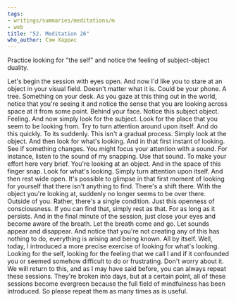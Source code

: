 ```yaml
---
tags:
- writings/summaries/meditations/m
- web
title: "52. Meditation 26"
who_author: Сэм Харрис
---
```


Practice looking for "the self" and notice the feeling of subject-object duality.

Let's begin the session with eyes open. And now I'd like you to stare at an object in your visual field. Doesn't matter what it is. Could be your phone. A tree. Something on your desk. As you gaze at this thing out in the world, notice that you're seeing it and notice the sense that you are looking across space at it from some point. Behind your face. Notice this subject object. Feeling. And now simply look for the subject. Look for the place that you seem to be looking from. Try to turn attention around upon itself. And do this quickly. To its suddenly. This isn't a gradual process. Simply look at the object. And then look for what's looking. And in that first instant of looking. See if something changes. You might focus your attention with a sound. For instance, listen to the sound of my snapping. Use that sound. To make your effort here very brief. You're looking at an object. And in the space of this finger snap. Look for what's looking. Simply turn attention upon itself. And then rest wide open. It's possible to glimpse in that first moment of looking for yourself that there isn't anything to find. There's a shift there. With the object you're looking at, suddenly no longer seems to be over there. Outside of you. Rather, there's a single condition. Just this openness of consciousness. If you can find that, simply rest as that. For as long as it persists. And in the final minute of the session, just close your eyes and become aware of the breath. Let the breath come and go. Let sounds appear and disappear. And notice that you're not creating any of this has nothing to do, everything is arising and being known. All by itself. Well, today, I introduced a more precise exercise of looking for what's looking. Looking for the self, looking for the feeling that we call I and if it confounded you or seemed somehow difficult to do or frustrating. Don't worry about it. We will return to this, and as I may have said before, you can always repeat these sessions. They're broken into days, but at a certain point, all of these sessions become evergreen because the full field of mindfulness has been introduced. So please repeat them as many times as is useful. 